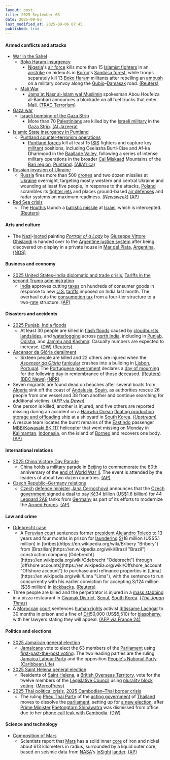 ```yaml
---
layout: post
title: 2025 September 03
date: 2025-09-03
last_modified_at: 2025-09-06 07:45
published: true
---
```



#### Armed conflicts and attacks

* [War in the Sahel](https://en.wikipedia.org/wiki/War_in_the_Sahel "War in the Sahel")
  * [Boko Haram insurgency](https://en.wikipedia.org/wiki/Boko_Haram_insurgency "Boko Haram insurgency")
    * [Nigeria](https://en.wikipedia.org/wiki/Nigeria "Nigeria")'s [air force](https://en.wikipedia.org/wiki/Nigerian_Air_Force "Nigerian Air Force") kills more than 15 [Islamist fighters](https://en.wikipedia.org/wiki/Islamic_extremism "Islamic extremism") in an [airstrike](https://en.wikipedia.org/wiki/Airstrike "Airstrike") on hideouts in [Borno](https://en.wikipedia.org/wiki/Borno_State "Borno State")'s [Sambisa forest](https://en.wikipedia.org/wiki/Sambisa_Forest "Sambisa Forest"), while troops separately kill 13 [Boko Haram](https://en.wikipedia.org/wiki/Boko_Haram "Boko Haram") militants after repelling an [ambush](https://en.wikipedia.org/wiki/Ambush "Ambush") on a military convoy along the [Gubio](https://en.wikipedia.org/wiki/Gubio "Gubio")–[Damasak](https://en.wikipedia.org/wiki/Damasak "Damasak") road. [(Reuters)](https://www.reuters.com/world/africa/nigerian-military-kill-over-28-militia-northeast-borno-state-2025-09-04/)
  * [Mali War](https://en.wikipedia.org/wiki/Mali_War "Mali War")
    * [Jama'at Nasr al-Islam wal Muslimin](https://en.wikipedia.org/wiki/Jama%27at_Nasr_al-Islam_wal_Muslimin "Jama'at Nasr al-Islam wal Muslimin") spokesman Abou Houfeiza al-Bambari announces a blockade on all fuel trucks that enter Mali. [(TRAC Terrorism)](https://trackingterrorism.org/chatter/jnim-demands-tanker-truck-drivers-that-they-stop-activities-mali-trac/)
* [Gaza war](https://en.wikipedia.org/wiki/Gaza_war "Gaza war")
  * [Israeli bombing of the Gaza Strip](https://en.wikipedia.org/wiki/Israeli_bombing_of_the_Gaza_Strip "Israeli bombing of the Gaza Strip")
    * More than 70 [Palestinians](https://en.wikipedia.org/wiki/Palestinians "Palestinians") are killed by the [Israeli military](https://en.wikipedia.org/wiki/Israeli_military "Israeli military") in the [Gaza Strip](https://en.wikipedia.org/wiki/Gaza_Strip "Gaza Strip"). [(Al Jazeera)](https://www.aljazeera.com/news/liveblog/2025/9/3/live-europes-response-on-gaza-a-failure-as-israel-continues-attacks)
* [Islamic State insurgency in Puntland](https://en.wikipedia.org/wiki/Islamic_State_insurgency_in_Puntland "Islamic State insurgency in Puntland")
  * [Puntland counter-terrorism operations](https://en.wikipedia.org/wiki/Puntland_counter-terrorism_operations "Puntland counter-terrorism operations")
    * [Puntland forces](https://en.wikipedia.org/wiki/Puntland_Dervish_Force "Puntland Dervish Force") kill at least 15 [ISIS](https://en.wikipedia.org/wiki/Islamic_State_%E2%80%93_Somalia_Province "Islamic State – Somalia Province") fighters and capture key [militant](https://en.wikipedia.org/wiki/Militant "Militant") positions, including Ceelasha Burti-Cise and Af-ka Dharimood in the [Baallade Valley](https://en.wikipedia.org/wiki/Balade_%28Somalia%29 "Balade (Somalia)"), following a series of intense military operations in the broader [Cal Miskaad](https://en.wikipedia.org/wiki/Cal_Miskaad "Cal Miskaad") Mountains of the [Bari region](https://en.wikipedia.org/wiki/Bari%2C_Somalia "Bari, Somalia"), [Puntland](https://en.wikipedia.org/wiki/Puntland "Puntland"). [(AllAfrica)](https://allafrica.com/stories/202509030390.html)
* [Russian invasion of Ukraine](https://en.wikipedia.org/wiki/Russian_invasion_of_Ukraine "Russian invasion of Ukraine")
  * [Russia](https://en.wikipedia.org/wiki/Russia "Russia") fires more than 500 [drones](https://en.wikipedia.org/wiki/Drone_warfare "Drone warfare") and two dozen missiles at [Ukraine](https://en.wikipedia.org/wiki/Ukraine "Ukraine") overnight, targeting mostly western and central Ukraine and wounding at least five people, in response to the attacks, [Poland](https://en.wikipedia.org/wiki/Poland "Poland") scrambles its [fighter jets](https://en.wikipedia.org/wiki/Fighter_jet "Fighter jet") and places ground-based [air defenses](https://en.wikipedia.org/wiki/Air_defense "Air defense") and radar systems on maximum readiness. [(*Newsweek*)](https://www.newsweek.com/poland-nato-fighter-jets-scramble-ukraine-russia-attack-drones-2123682) [(AP)](https://apnews.com/article/russia-ukraine-war-trump-zelenskyy-putin-9d6b9bf76a15971c17ae2de9ca1211b5)
* [Red Sea crisis](https://en.wikipedia.org/wiki/Red_Sea_crisis "Red Sea crisis")
  * The [Houthis](https://en.wikipedia.org/wiki/Houthis "Houthis") launch a [ballistic missile](https://en.wikipedia.org/wiki/Ballistic_missile "Ballistic missile") at [Israel](https://en.wikipedia.org/wiki/Israel "Israel"), which is intercepted. [(Reuters)](https://www.reuters.com/world/middle-east/israel-intercepts-missile-fired-yemen-2025-09-03/)

#### Arts and culture

* The [Nazi](https://en.wikipedia.org/wiki/Nazi "Nazi")-[looted](https://en.wikipedia.org/wiki/Nazi_plunder "Nazi plunder") painting *[Portrait of a Lady](https://en.wikipedia.org/wiki/Portrait_of_a_Lady_%28Contessa_Colleoni%29 "Portrait of a Lady (Contessa Colleoni)")* by [Giuseppe Vittore Ghislandi](https://en.wikipedia.org/wiki/Giuseppe_Vittore_Ghislandi "Giuseppe Vittore Ghislandi") is handed over to the [Argentine justice system](https://en.wikipedia.org/wiki/Judiciary_of_Argentina "Judiciary of Argentina") after being discovered on display in a private house in [Mar del Plata](https://en.wikipedia.org/wiki/Mar_del_Plata "Mar del Plata"), [Argentina](https://en.wikipedia.org/wiki/Argentina "Argentina"). [(NOS)](https://nos.nl/artikel/2581085-door-nazi-s-geroofd-schilderij-terecht-argentijnse-dochter-van-nazi-levert-het-in)

#### Business and economy

* [2025 United States–India diplomatic and trade crisis](https://en.wikipedia.org/wiki/2025_United_States%E2%80%93India_diplomatic_and_trade_crisis "2025 United States–India diplomatic and trade crisis"), [Tariffs in the second Trump administration](https://en.wikipedia.org/wiki/Tariffs_in_the_second_Trump_administration "Tariffs in the second Trump administration")
  * [India](https://en.wikipedia.org/wiki/India "India") approves cutting [taxes](https://en.wikipedia.org/wiki/Taxation_in_India "Taxation in India") on hundreds of consumer goods in response to new [U.S.](https://en.wikipedia.org/wiki/U.S. "U.S.") [tariffs](https://en.wikipedia.org/wiki/Tariff "Tariff") imposed on India last month. The overhaul cuts the [consumption tax](https://en.wikipedia.org/wiki/Consumption_tax "Consumption tax") from a four-tier structure to a two-[rate](https://en.wikipedia.org/wiki/Tax_rate "Tax rate") structure. [(AP)](https://apnews.com/article/india-goods-services-tax-us-tariff-9538843a2bde3124004273756b26db6b)

#### Disasters and accidents

* [2025 Punjab, India floods](https://en.wikipedia.org/wiki/2025_Punjab%2C_India_floods "2025 Punjab, India floods")
  * At least 30 people are killed in [flash floods](https://en.wikipedia.org/wiki/Flash_flood "Flash flood") caused by [cloudbursts](https://en.wikipedia.org/wiki/Cloudburst "Cloudburst"), [landslides](https://en.wikipedia.org/wiki/Landslide "Landslide"), and [waterlogging](https://en.wikipedia.org/wiki/Waterlogging_%28agriculture%29 "Waterlogging (agriculture)") across [north India](https://en.wikipedia.org/wiki/North_India "North India"), including in [Punjab](https://en.wikipedia.org/wiki/Punjab%2C_India "Punjab, India"), [Odisha](https://en.wikipedia.org/wiki/Odisha "Odisha"), and [Jammu and Kashmir](https://en.wikipedia.org/wiki/Jammu_and_Kashmir_%28union_territory%29 "Jammu and Kashmir (union territory)"). Casualty numbers are expected to increase. [(DW)](https://www.dw.com/en/rains-wreak-havoc-in-northern-india/a-73863094) [(Reuters)](https://www.reuters.com/sustainability/climate-energy/heavy-rain-lashes-northern-india-yamuna-river-breaches-danger-mark-delhi-2025-09-03/)
* [Ascensor da Glória derailment](https://en.wikipedia.org/wiki/Ascensor_da_Gl%C3%B3ria_derailment "Ascensor da Glória derailment")
  * Sixteen people are killed and 22 others are injured when the *[Ascensor da Glória](https://en.wikipedia.org/wiki/Ascensor_da_Gl%C3%B3ria "Ascensor da Glória")* [funicular](https://en.wikipedia.org/wiki/Funicular "Funicular") crashes into a building in [Lisbon](https://en.wikipedia.org/wiki/Lisbon "Lisbon"), [Portugal](https://en.wikipedia.org/wiki/Portugal "Portugal"). The [Portuguese government](https://en.wikipedia.org/wiki/Portuguese_government "Portuguese government") declares a [day of mourning](https://en.wikipedia.org/wiki/Day_of_mourning "Day of mourning") for the following day in remembrance of those deceased. [(Reuters)](https://www.reuters.com/world/europe/portugal-investigates-crash-historic-lisbon-funicular-that-killed-16-2025-09-04/) [(BBC News)](https://www.bbc.com/news/articles/c1jzlgj915no) [(NPR)](https://www.npr.org/2025/09/04/nx-s1-5528599/portugal-streetcar-accident-deadly-mourning)
* Seven migrants are found dead on beaches after several boats from [Algeria](https://en.wikipedia.org/wiki/Algeria "Algeria") sink off the coast of [Andalusia](https://en.wikipedia.org/wiki/Andalusia "Andalusia"), [Spain](https://en.wikipedia.org/wiki/Spain "Spain"), as authorities rescue 26 people from one vessel and 38 from another and continue searching for additional victims. [(AFP via *Dawn*)](https://www.dawn.com/news/1939542/seven-migrants-found-dead-on-spanish-beaches)
* One person is killed, another is injured, and five others are reported missing during an accident on a [Hanwha Ocean](https://en.wikipedia.org/wiki/Hanwha_Ocean "Hanwha Ocean") [floating production storage and offloading](https://en.wikipedia.org/wiki/Floating_production_storage_and_offloading "Floating production storage and offloading") ship at a shipyard in [South Korea](https://en.wikipedia.org/wiki/South_Korea "South Korea"). [(*Upstream*)](https://www.upstreamonline.com/safety/petrobras-official-rushed-to-hospital-after-fall-from-fpso-being-built-at-hanwha-ocean/2-1-1866254)
* A rescue team locates the burnt remains of the [EastIndo](https://en.wikipedia.org/wiki/EastIndo "EastIndo") passenger [MBB/Kawasaki BK 117](https://en.wikipedia.org/wiki/MBB/Kawasaki_BK_117 "MBB/Kawasaki BK 117") helicopter that went missing on Monday in [Kalimantan](https://en.wikipedia.org/wiki/Kalimantan "Kalimantan"), [Indonesia](https://en.wikipedia.org/wiki/Indonesia "Indonesia"), on the island of [Borneo](https://en.wikipedia.org/wiki/Borneo "Borneo") and recovers one body. [(AP)](https://apnews.com/article/indonesia-borneo-helicopter-crash-site-4b8a4c580416190d14e6e7e5ccca05ab)

#### International relations

* [2025 China Victory Day Parade](https://en.wikipedia.org/wiki/2025_China_Victory_Day_Parade "2025 China Victory Day Parade")
  * [China](https://en.wikipedia.org/wiki/China "China") holds a [military parade](https://en.wikipedia.org/wiki/Military_parade "Military parade") in [Beijing](https://en.wikipedia.org/wiki/Beijing "Beijing") to commemorate the 80th anniversary of the [end of World War II](https://en.wikipedia.org/wiki/End_of_World_War_II_in_Asia "End of World War II in Asia"). The event is attended by the leaders of about two dozen countries. [(AP)](https://apnews.com/article/china-military-parade-world-war-xi-jinping-ed1f7b3e245882dd91b597df24eafbea)
* [Czech Republic–Germany relations](https://en.wikipedia.org/wiki/Czech_Republic%E2%80%93Germany_relations "Czech Republic–Germany relations")
  * [Czech](https://en.wikipedia.org/wiki/Czech_Republic "Czech Republic") [defence minister](https://en.wikipedia.org/wiki/Ministry_of_Defence_%28Czech_Republic%29 "Ministry of Defence (Czech Republic)") [Jana Černochová](https://en.wikipedia.org/wiki/Jana_%C4%8Cernochov%C3%A1 "Jana Černochová") announces that the [Czech government](https://en.wikipedia.org/wiki/Czech_government "Czech government") signed a deal to pay [Kč](https://en.wikipedia.org/wiki/Czech_koruna "Czech koruna")34 billion ([US$](https://en.wikipedia.org/wiki/United_States_dollar "United States dollar")1.6 billion) for 44 [Leopard 2A8](https://en.wikipedia.org/wiki/Leopard_2A8 "Leopard 2A8") tanks from [Germany](https://en.wikipedia.org/wiki/Germany "Germany") as part of its efforts to modernize the [Armed Forces](https://en.wikipedia.org/wiki/Czech_Armed_Forces "Czech Armed Forces"). [(AP)](https://apnews.com/article/czech-germany-leopard-tanks-defense-military-modernization-f3ed86b998653a82d01f04cdf8dfc2ed)

#### Law and crime

* [Odebrecht case](https://en.wikipedia.org/wiki/Odebrecht_case "Odebrecht case")
  * A [Peruvian](https://en.wikipedia.org/wiki/Peru "Peru") [court](https://en.wikipedia.org/wiki/Judiciary_of_Peru "Judiciary of Peru") sentences former [president](https://en.wikipedia.org/wiki/President_of_Peru "President of Peru") [Alejandro Toledo](https://en.wikipedia.org/wiki/Alejandro_Toledo "Alejandro Toledo") to 13 years and four months in prison for [laundering](https://en.wikipedia.org/wiki/Money_laundering "Money laundering") [S/](https://en.wikipedia.org/wiki/Peruvian_sol "Peruvian sol")18 million (US$5.1 million) in [bribes](https://en.wikipedia.org/wiki/Bribery "Bribery") from [Brazilian](https://en.wikipedia.org/wiki/Brazil "Brazil") construction company [Odebrecht](https://en.wikipedia.org/wiki/Odebrecht "Odebrecht") through [offshore accounts](https://en.wikipedia.org/wiki/Offshore_account "Offshore account") to purchase and refinance properties in [Lima](https://en.wikipedia.org/wiki/Lima "Lima"), with the sentence to run concurrently with his earlier conviction for accepting S/124 million ($35 million) in [kickbacks](https://en.wikipedia.org/wiki/Kickback_%28finance%29 "Kickback (finance)"). [(Reuters)](https://www.reuters.com/world/americas/peruvian-court-hands-ex-president-toledo-second-corruption-sentence-2025-09-03/)
* Three people are killed and the perpetrator is injured in a [mass stabbing](https://en.wikipedia.org/wiki/Mass_stabbing "Mass stabbing") in a pizza restaurant in [Gwanak District](https://en.wikipedia.org/wiki/Gwanak_District "Gwanak District"), [Seoul](https://en.wikipedia.org/wiki/Seoul "Seoul"), [South Korea](https://en.wikipedia.org/wiki/South_Korea "South Korea"). [(*The Japan Times*)](https://www.japantimes.co.jp/news/2025/09/03/asia-pacific/crime-legal/stabbing-seoul-pizza-restaurant/)
* A [Moroccan](https://en.wikipedia.org/wiki/Morocco "Morocco") [court](https://en.wikipedia.org/wiki/Judiciary_of_Morocco "Judiciary of Morocco") sentences [human rights](https://en.wikipedia.org/wiki/Human_rights_in_Morocco "Human rights in Morocco") activist [Ibtissame Lachgar](https://en.wikipedia.org/wiki/Ibtissame_Lachgar "Ibtissame Lachgar") to 30 months in prison and a fine of [DH](https://en.wikipedia.org/wiki/Moroccan_dirham "Moroccan dirham")50,000 (US$5,510) for [blasphemy](https://en.wikipedia.org/wiki/Islam_and_blasphemy "Islam and blasphemy"), with her lawyers stating they will appeal. [(AFP via France 24)](https://www.france24.com/en/africa/20250903-moroccan-feminist-sentenced-to-30-months-for-blasphemy-due-to-t-shirt-slogan)

#### Politics and elections

* [2025 Jamaican general election](https://en.wikipedia.org/wiki/2025_Jamaican_general_election "2025 Jamaican general election")
  * [Jamaicans](https://en.wikipedia.org/wiki/Jamaicans "Jamaicans") vote to elect the 63 members of the [Parliament](https://en.wikipedia.org/wiki/Parliament_of_Jamaica "Parliament of Jamaica") using [first-past-the-post voting](https://en.wikipedia.org/wiki/First-past-the-post_voting "First-past-the-post voting"). The two leading parties are the ruling [Jamaica Labour Party](https://en.wikipedia.org/wiki/Jamaica_Labour_Party "Jamaica Labour Party") and the opposition [People's National Party](https://en.wikipedia.org/wiki/People%27s_National_Party "People's National Party"). [(Caribbean Life)](https://www.caribbeanlife.com/inside-life-jamaican-elections-2025/)
* [2025 Saint Helena general election](https://en.wikipedia.org/wiki/2025_Saint_Helena_general_election "2025 Saint Helena general election")
  * Residents of [Saint Helena](https://en.wikipedia.org/wiki/Saint_Helena "Saint Helena"), a [British Overseas Territory](https://en.wikipedia.org/wiki/British_Overseas_Territory "British Overseas Territory"), vote for the twelve members of the [Legislative Council](https://en.wikipedia.org/wiki/Legislative_Council_of_Saint_Helena "Legislative Council of Saint Helena") using [plurality block voting](https://en.wikipedia.org/wiki/Plurality_block_voting "Plurality block voting"). [(MercoPress)](https://en.mercopress.com/2025/05/14/st-helena-general-election-scheduled-for-03-september-2025-12-legco-seats-at-stake)
* [2025 Thai political crisis](https://en.wikipedia.org/wiki/2025_Thai_political_crisis "2025 Thai political crisis"), [2025 Cambodian–Thai border crisis](https://en.wikipedia.org/wiki/2025_Cambodian%E2%80%93Thai_border_crisis "2025 Cambodian–Thai border crisis")
  * The ruling [Pheu Thai Party](https://en.wikipedia.org/wiki/Pheu_Thai_Party "Pheu Thai Party") of the [acting government](https://en.wikipedia.org/wiki/Government_of_Thailand "Government of Thailand") of [Thailand](https://en.wikipedia.org/wiki/Thailand "Thailand") moves to dissolve the [parliament](https://en.wikipedia.org/wiki/Parliament_of_Thailand "Parliament of Thailand"), setting up for [a new election](https://en.wikipedia.org/wiki/Next_Thai_general_election "Next Thai general election"), after [Prime Minister](https://en.wikipedia.org/wiki/Prime_Minister_of_Thailand "Prime Minister of Thailand") [Paetongtarn Shinawatra](https://en.wikipedia.org/wiki/Paetongtarn_Shinawatra "Paetongtarn Shinawatra") was dismissed from office due to her [phone call leak with Cambodia](https://en.wikipedia.org/wiki/Thailand%E2%80%93Cambodia_phone_call_leak "Thailand–Cambodia phone call leak"). [(DW)](https://www.dw.com/en/thailand-ruling-party-moves-to-dissolve-parliament/a-73860361)

#### Science and technology

* [Composition of Mars](https://en.wikipedia.org/wiki/Composition_of_Mars "Composition of Mars")
  * Scientists report that [Mars](https://en.wikipedia.org/wiki/Mars "Mars") has a solid inner [core](https://en.wikipedia.org/wiki/Planetary_core "Planetary core") of iron and nickel about 613 kilometers in radius, surrounded by a liquid outer core, based on seismic data from [NASA](https://en.wikipedia.org/wiki/NASA "NASA")'s [InSight](https://en.wikipedia.org/wiki/InSight "InSight") [lander](https://en.wikipedia.org/wiki/Lander_%28spacecraft%29 "Lander (spacecraft)"). [(AP)](https://apnews.com/article/mars-core-nasa-insight-ac38ae787b41d3d2727a693f3c2b7d28)
